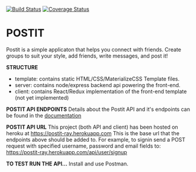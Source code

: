 [![Build Status](https://travis-ci.org/oahray/bc-24-postit.svg?branch=develop)](https://travis-ci.org/oahray/bc-24-postit)
[![Coverage Status](https://coveralls.io/repos/github/oahray/bc-24-postit/badge.svg?branch=develop)](https://coveralls.io/github/oahray/bc-24-postit?branch=develop)

# POSTIT
Postit is a simple applicaton that helps you connect with friends. Create groups to suit your style, add friends, write messages, and post it!


**STRUCTURE**
  - template: contains static HTML/CSS/MaterializeCSS Template files.
  - server: contains node/express backend api powering the front-end.
  - client: contains React/Redux implementation of the front-end template (not yet implemented)


**POSTIT API ENDPOINTS**
Details about the Postit API and it's endpoints can be found in the [documentation](https://oahray.github.io/postit-slate)

**POSTIT API URL**
This project (both API and client) has been hosted on heroku at 
    https://postit-ray.herokuapp.com
This is the base url that the endpoints above should be added to. For example, to signin send a POST request with specified username, password and email fields to: 
    https://postit-ray.herokuapp.com/api/user/signup

**TO TEST RUN THE API...**
Install and use Postman.
